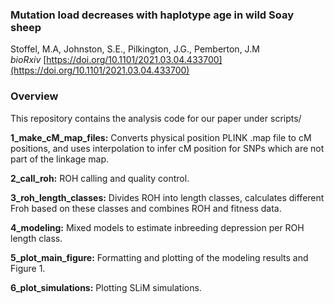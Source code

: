 ### Mutation load decreases with haplotype age in wild Soay sheep
Stoffel, M.A, Johnston, S.E., Pilkington, J.G., Pemberton, J.M  
*bioRxiv* [https://doi.org/10.1101/2021.03.04.433700](https://doi.org/10.1101/2021.03.04.433700)  

### Overview
This repository contains the analysis code for our paper under scripts/

**1_make_cM_map_files:** Converts physical position PLINK .map file to cM positions, and uses interpolation to infer cM position for SNPs which are not part of the linkage map.

**2_call_roh:** ROH calling and quality control.

**3_roh_length_classes:** Divides ROH into length classes, calculates different Froh based on these classes and combines ROH and fitness data.

**4_modeling:** Mixed models to estimate inbreeding depression per ROH length class.

**5_plot_main_figure:** Formatting and plotting of the modeling results and Figure 1.

**6_plot_simulations:** Plotting SLiM simulations. 